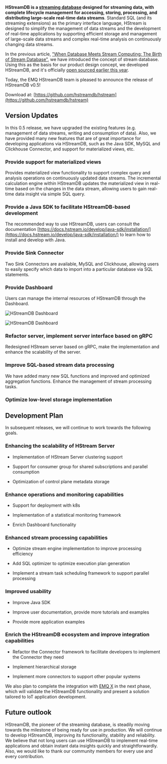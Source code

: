 **HStreamDB is a [streaming database](https://www.emqx.com/en/products/hstreamdb) designed for streaming data, with complete lifecycle management for accessing, storing, processing, and distributing large-scale real-time data streams**. Standard SQL (and its streaming extensions) as the primary interface language, HStream is designed to simplify the management of data streams and the development of real-time applications by supporting efficient storage and management of large-scale data streams and complex real-time analysis on continuously changing data streams.

In the previous article, ["When Database Meets Stream Computing: The Birth of Stream Database"](https://www.emqx.com/en/blog/birth-of-streaming-database), we have introduced the concept of stream database. Using this as the basis for our product design concept, we developed HStreamDB,  and it's officially [open sourced earlier this year](https://www.emqx.com/en/blog/hstreamdb-is-now-officially-open-source).

Today, the EMQ HStreamDB team is pleased to announce the release of HStreamDB v0.5!


Download at: [https://github.com/hstreamdb/hstream](https://github.com/hstreamdb/hstream)


## Version Updates

In this 0.5 release, we have upgraded the existing features (e.g. management of data streams, writing and consumption of data). Also, we have provided many new features that are of great importance for developing applications via HStreamDB, such as the Java SDK, MySQL and Clickhouse Connector, and support for materialized views, etc.

### Provide support for materialized views

Provides materialized view functionality to support complex query and analysis operations on continuously updated data streams. The incremental calculation engine within HStreamDB updates the materialized view in real-time based on the changes in the data stream, allowing users to gain real-time data insight via simple SQL query.

### Provide a Java SDK to facilitate HStreamDB-based development

The recommended way to use HStreamDB, users can consult the documentation [https://docs.hstream.io/develop/java-sdk/installation/](https://docs.hstream.io/develop/java-sdk/installation/) to learn how to install and develop with Java.

### Provide Sink Connector

Two Sink Connectors are available, MySQL and Clickhouse, allowing users to easily specify which data to import into a particular database via SQL statements.

### Provide Dashboard

Users can manage the internal resources of HStreamDB through the Dashboard. 

![HStreamDB Dashboard](https://static.emqx.net/images/89988ce1154311092d8bdefcb78752cc.png)

![HStreamDB Dashboard](https://static.emqx.net/images/62d29d904cf35d3e245207bea2ff4156.png)

### Refactor server, implement server interface based on gRPC 

Redesigned HStream server based on gRPC, make the implementation and enhance the scalability of the server.

### Improve SQL-based stream data processing

We have added many new SQL functions and improved and optimized aggregation functions. Enhance the management of stream processing tasks.

### Optimize low-level storage implementation



## Development Plan

In subsequent releases, we will continue to work towards the following goals.

### Enhancing the scalability of HStream Server

- Implementation of HStream Server clustering support

- Support for consumer group for shared subscriptions and parallel consumption 

- Optimization of control plane metadata storage

### Enhance operations and monitoring capabilities

- Support for deployment with k8s

- Implementation of a statistical monitoring framework

- Enrich Dashboard functionality

### Enhanced stream processing capabilities

- Optimize stream engine implementation to improve processing efficiency

- Add SQL optimizer to optimize execution plan generation

- Implement a stream task scheduling framework to support parallel processing

### Improved usability

- Improve Java SDK

- Improve user documentation, provide more tutorials and examples

- Provide more application examples

### Enrich the HStreamDB ecosystem and improve integration capabilities

- Refactor the Connector framework to facilitate developers to implement the Connector they need

- Implement hierarchical storage

- Implement more connectors to support other popular systems


We also plan to complete the integration with [EMQ X](https://www.emqx.com/en/products/emqx) in the next phase, which will validate the HStreamDB functionality and present a solution tailored to IoT application development.


## Future outlook

HStreamDB, the pioneer of the streaming database, is steadily moving towards the milestone of being ready for use in production. We will continue to develop HStreamDB, improving its functionality, stability and reliability. We believe that not long users can use HStreamDB to implement real-time applications and obtain instant data insights quickly and straightforwardly. Also, we would like to thank our community members for every use and every contribution. 
